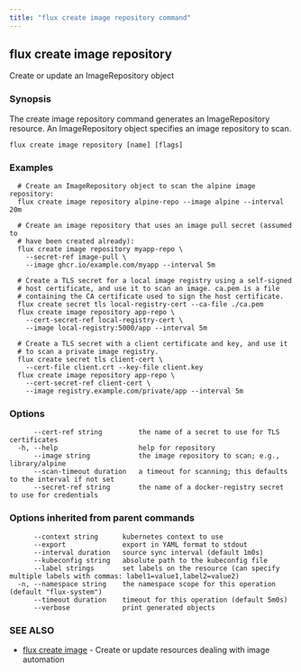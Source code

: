 ```yaml
---
title: "flux create image repository command"
---
```

## flux create image repository

Create or update an ImageRepository object

### Synopsis

The create image repository command generates an ImageRepository resource.
An ImageRepository object specifies an image repository to scan.

```
flux create image repository [name] [flags]
```

### Examples

```
  # Create an ImageRepository object to scan the alpine image repository:
  flux create image repository alpine-repo --image alpine --interval 20m

  # Create an image repository that uses an image pull secret (assumed to
  # have been created already):
  flux create image repository myapp-repo \
    --secret-ref image-pull \
    --image ghcr.io/example.com/myapp --interval 5m

  # Create a TLS secret for a local image registry using a self-signed
  # host certificate, and use it to scan an image. ca.pem is a file
  # containing the CA certificate used to sign the host certificate.
  flux create secret tls local-registry-cert --ca-file ./ca.pem
  flux create image repository app-repo \
    --cert-secret-ref local-registry-cert \
    --image local-registry:5000/app --interval 5m

  # Create a TLS secret with a client certificate and key, and use it
  # to scan a private image registry.
  flux create secret tls client-cert \
    --cert-file client.crt --key-file client.key
  flux create image repository app-repo \
    --cert-secret-ref client-cert \
    --image registry.example.com/private/app --interval 5m
```

### Options

```
      --cert-ref string         the name of a secret to use for TLS certificates
  -h, --help                    help for repository
      --image string            the image repository to scan; e.g., library/alpine
      --scan-timeout duration   a timeout for scanning; this defaults to the interval if not set
      --secret-ref string       the name of a docker-registry secret to use for credentials
```

### Options inherited from parent commands

```
      --context string      kubernetes context to use
      --export              export in YAML format to stdout
      --interval duration   source sync interval (default 1m0s)
      --kubeconfig string   absolute path to the kubeconfig file
      --label strings       set labels on the resource (can specify multiple labels with commas: label1=value1,label2=value2)
  -n, --namespace string    the namespace scope for this operation (default "flux-system")
      --timeout duration    timeout for this operation (default 5m0s)
      --verbose             print generated objects
```

### SEE ALSO

* [flux create image](/cmd/flux_create_image/)	 - Create or update resources dealing with image automation

